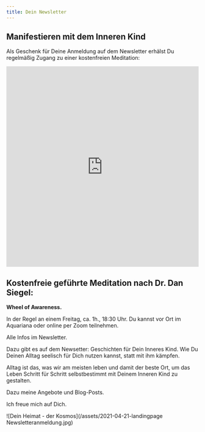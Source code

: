 ```yaml
---
title: Dein Newsletter
---
```


##  Manifestieren mit dem Inneren Kind

Als Geschenk für Deine Anmeldung auf dem Newsletter erhälst Du regelmäßig Zugang zu einer kostenfreien Meditation: 

<iframe width="540" height="525" src="https://82868399.sibforms.com/serve/MUIEAJEnFmETVM0ogc7LVk4ktqFqArJOvKQsbklksNw3aT8EK1UJAjl5BkMo2-goYAYmUBh5KdGwPcgdhO0QsNA15PkdQtYpiU9-jaauLTCssBcoaUCc2PprpRFislkgEgSEFHC2UPAnjnxW_kx1mgf4ugRek-ezOrZMGHifCdYURkvC8owdxSUTfjpt-mWsR8AL0dMqLpBxGRxM" frameborder="0" scrolling="auto" allowfullscreen style="display: block;margin-left: auto;margin-right: auto;max-width: 100%;"></iframe>


## Kostenfreie geführte Meditation nach Dr. Dan Siegel: 

**Wheel of Awareness.**

In der Regel an einem Freitag, ca. 1h., 18:30 Uhr. Du kannst vor Ort im Aquariana oder online per Zoom teilnehmen. 

Alle Infos im Newsletter. 

Dazu gibt es auf dem Newsetter: Geschichten für Dein Inneres Kind. Wie Du Deinen Alltag seelisch für Dich nutzen kannst, statt mit ihm kämpfen. 

Alltag ist das, was wir am meisten leben und damit der beste Ort, um das Leben Schritt für Schritt selbstbestimmt mit Deinem Inneren Kind zu gestalten.  

Dazu meine Angebote und Blog-Posts.

Ich freue mich auf Dich. 


</p>
![Dein Heimat - der Kosmos](/assets/2021-04-21-landingpage Newsletteranmeldung.jpg)
